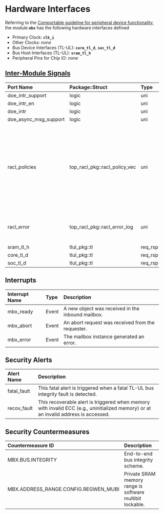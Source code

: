 # Hardware Interfaces

<!-- BEGIN CMDGEN util/regtool.py --interfaces ./hw/ip/mbx/data/mbx.hjson -->
Referring to the [Comportable guideline for peripheral device functionality](https://opentitan.org/book/doc/contributing/hw/comportability), the module **`mbx`** has the following hardware interfaces defined
- Primary Clock: **`clk_i`**
- Other Clocks: *none*
- Bus Device Interfaces (TL-UL): **`core_tl_d`**, **`soc_tl_d`**
- Bus Host Interfaces (TL-UL): **`sram_tl_h`**
- Peripheral Pins for Chip IO: *none*

## [Inter-Module Signals](https://opentitan.org/book/doc/contributing/hw/comportability/index.html#inter-signal-handling)

| Port Name             | Package::Struct               | Type    | Act   |   Width | Description                                                                                                                          |
|:----------------------|:------------------------------|:--------|:------|--------:|:-------------------------------------------------------------------------------------------------------------------------------------|
| doe_intr_support      | logic                         | uni     | req   |       1 |                                                                                                                                      |
| doe_intr_en           | logic                         | uni     | req   |       1 |                                                                                                                                      |
| doe_intr              | logic                         | uni     | req   |       1 |                                                                                                                                      |
| doe_async_msg_support | logic                         | uni     | req   |       1 |                                                                                                                                      |
| racl_policies         | top_racl_pkg::racl_policy_vec | uni     | rcv   |       1 | Incoming RACL policy vector from a racl_ctrl instance. The policy selection vector (parameter) selects the policy for each register. |
| racl_error            | top_racl_pkg::racl_error_log  | uni     | req   |       1 | RACL error log information of this module.                                                                                           |
| sram_tl_h             | tlul_pkg::tl                  | req_rsp | req   |       1 |                                                                                                                                      |
| core_tl_d             | tlul_pkg::tl                  | req_rsp | rsp   |       1 |                                                                                                                                      |
| soc_tl_d              | tlul_pkg::tl                  | req_rsp | rsp   |       1 |                                                                                                                                      |

## Interrupts

| Interrupt Name   | Type   | Description                                       |
|:-----------------|:-------|:--------------------------------------------------|
| mbx_ready        | Event  | A new object was received in the inbound mailbox. |
| mbx_abort        | Event  | An abort request was received from the requester. |
| mbx_error        | Event  | The mailbox instance generated an error.          |

## Security Alerts

| Alert Name   | Description                                                                                                                         |
|:-------------|:------------------------------------------------------------------------------------------------------------------------------------|
| fatal_fault  | This fatal alert is triggered when a fatal TL-UL bus integrity fault is detected.                                                   |
| recov_fault  | This recoverable alert is triggered when memory with invalid ECC (e.g., uninitialized memory) or at an invalid address is accessed. |

## Security Countermeasures

| Countermeasure ID                    | Description                                              |
|:-------------------------------------|:---------------------------------------------------------|
| MBX.BUS.INTEGRITY                    | End-to-end bus integrity scheme.                         |
| MBX.ADDRESS_RANGE.CONFIG.REGWEN_MUBI | Private SRAM memory range is software multibit lockable. |


<!-- END CMDGEN -->
